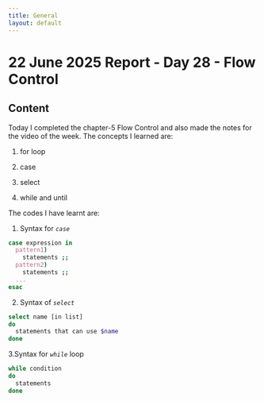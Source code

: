 ```yaml
---
title: General
layout: default
---
```


# 22 June 2025 Report - Day 28 - Flow Control

## Content

Today I completed the chapter-5 Flow Control and also made the notes for the video of the week. The concepts I learned are:

1. for loop

2. case 

3. select

4. while and until

The codes I have learnt are:

1. Syntax for *`case`*
```bash
case expression in
  pattern1)
    statements ;;
  pattern2)
    statements ;;
  ...
esac
```

2. Syntax of _`select`_

```bash
select name [in list]
do
  statements that can use $name
done
```

3.Syntax for *`while`* loop
```bash
while condition
do
  statements
done 
```